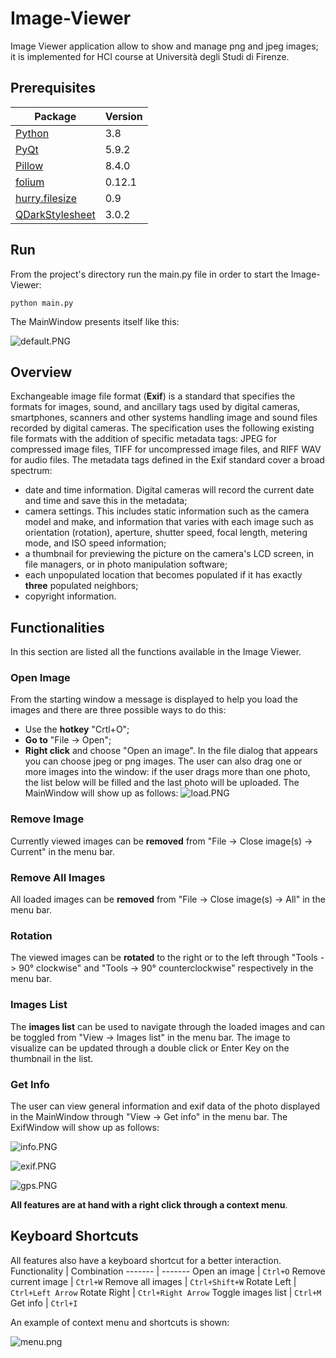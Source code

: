 # Image-Viewer
Image Viewer application allow to show and manage png and jpeg images; it is implemented for HCI course at Università degli Studi di Firenze.

## Prerequisites
Package | Version
------- | -------
[Python](https://www.python.org) | 3.8
[PyQt](https://www.riverbankcomputing.com/software/pyqt/download5) | 5.9.2
[Pillow](http://pillow.readthedocs.io/en/latest/index.html) | 8.4.0
[folium](https://pypi.org/project/folium) | 0.12.1
[hurry.filesize](https://pypi.org/project/hurry.filesize) | 0.9
[QDarkStylesheet](https://pypi.org/project/QDarkStyle) | 3.0.2

## Run
From the project's directory run the main.py file in order to start the Image-Viewer:
```
python main.py
```

The MainWindow presents itself like this:


![default.PNG](screen/default.PNG)

## Overview
Exchangeable image file format (**Exif**) is a standard that specifies the formats for images, sound, and ancillary tags used by digital cameras, smartphones, scanners and other systems handling image and sound files recorded by digital cameras. 
The specification uses the following existing file formats with the addition of specific metadata tags: JPEG for compressed image files, TIFF for uncompressed image files, and RIFF WAV for audio files.
The metadata tags defined in the Exif standard cover a broad spectrum:
 - date and time information. Digital cameras will record the current date and time and save this in the metadata;
 - camera settings. This includes static information such as the camera model and make, and information that varies with each image such as orientation (rotation), aperture, shutter speed, focal length, metering mode, and ISO speed information;
 - a thumbnail for previewing the picture on the camera's LCD screen, in file managers, or in photo manipulation software;
 - each unpopulated location that becomes populated if it has exactly **three** populated neighbors;
 - copyright information.

## Functionalities
In this section are listed all the functions available in the Image Viewer.

### Open Image
From the starting window a message is displayed to help you load the images and there are three possible ways to do this:
* Use the **hotkey** "Crtl+O";
* **Go to** "File -> Open";
* **Right click** and choose "Open an image".
In the file dialog that appears you can choose jpeg or png images.
The user can also drag one or more images into the window: if the user drags more than one photo, the list below will be filled and the last photo will be uploaded.
The MainWindow will show up as follows:
![load.PNG](screen/load.PNG)

### Remove Image
Currently viewed images can be **removed** from "File -> Close image(s) -> Current" in the menu bar.

### Remove All Images
All loaded images can be **removed** from "File -> Close image(s) -> All" in the menu bar.

### Rotation
The viewed images can be **rotated** to the right or to the left through "Tools -> 90° clockwise" and "Tools -> 90° counterclockwise" respectively in the menu bar.

### Images List
The **images list** can be used to navigate through the loaded images and can be toggled from "View -> Images list" in the menu bar.
The image to visualize can be updated through a double click or Enter Key on the thumbnail in the list.

### Get Info
The user can view general information and exif data of the photo displayed in the MainWindow through "View -> Get info" in the menu bar.
The ExifWindow will show up as follows:


![info.PNG](screen/info.PNG)


![exif.PNG](screen/exif.PNG)


![gps.PNG](screen/gps.PNG)

**All features are at hand with a right click through a context menu**.

## Keyboard Shortcuts
All features also have a keyboard shortcut for a better interaction.
Functionality | Combination
------- | -------
Open an image | `Ctrl+O`
Remove current image | `Ctrl+W`
Remove all images | `Ctrl+Shift+W`
Rotate Left | `Ctrl+Left Arrow`
Rotate Right | `Ctrl+Right Arrow`
Toggle images list | `Ctrl+M`
Get info | `Ctrl+I`

An example of context menu and shortcuts is shown:


![menu.png](screen/menu.png)
